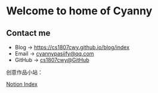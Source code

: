 # Welcome to home of Cyanny

## Contact me

* Blog -> <https://cs1807cwy.github.io/blog/index>
* Email -> <cyannypasiify@qq.com>
* GitHub -> [cs1807cwy@GitHub](https://github.com/cs1807cwy)


创意作品小站：

[Notion Index](https://luxuriant-caption-d5b.notion.site/99745d95b97044a4b1d0731a3bbaf61a?pvs=4)
